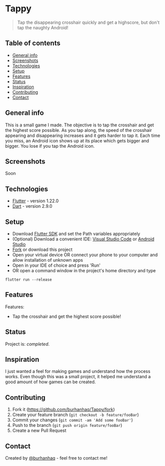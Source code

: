 # Tappy
> Tap the disappearing crosshair quickly and get a highscore, but don't tap the naughty Android!

## Table of contents
* [General info](#general-info)
* [Screenshots](#screenshots)
* [Technologies](#technologies)
* [Setup](#setup)
* [Features](#features)
* [Status](#status)
* [Inspiration](#inspiration)
* [Contributing](#contributing)
* [Contact](#contact)

## General info
This is a small game I made. The objective is to tap the crosshair and get the highest score possible. As you tap along, the speed of the crosshair appearing and disappearing increases and it gets harder to tap it. Each time you miss, an Android icon shows up at its place which gets bigger and bigger. You lose if you tap the Android icon.

## Screenshots
<!--![Example screenshot](./img/screenshot.png)-->
Soon

## Technologies
* [Flutter](https://flutter.dev) - version 1.22.0
* [Dart](https://dart.dev) - version 2.9.0

## Setup
* Download [Flutter SDK](https://flutter.dev/docs/get-started/install) and set the Path variables appropriately
* (Optional) Download a convenient IDE: [Visual Studio Code](https://code.visualstudio.com/Download) or [Android Studio](https://developer.android.com/studio/install)
* [Fork](https://github.com/burhanhaq/Tappy/fork) or download this project
* Open your virtual device OR connect your phone to your computer and allow installation of unknown apps
* Open in your IDE of choice and press 'Run'
* OR open a command window in the project's home directory and type
```
flutter run --release
```

## Features
Features:
* Tap the crosshair and get the highest score possible!

## Status
Project is: _completed_.

## Inspiration
I just wanted a feel for making games and understand how the process works. Even though this was a small project, it helped me understand a good amount of how games can be created.

## Contributing
1. Fork it (<https://github.com/burhanhaq/Tappy/fork>)
2. Create your feature branch (`git checkout -b feature/fooBar`)
3. Commit your changes (`git commit -am 'Add some fooBar'`)
4. Push to the branch (`git push origin feature/fooBar`)
5. Create a new Pull Request

## Contact
Created by [@burhanhaq](https://www.brhn.dev/) - feel free to contact me!
